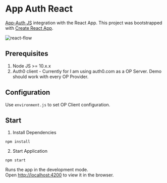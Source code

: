 # App Auth React

[App-Auth JS](https://github.com/openid/AppAuth-JS) integration with the React App.
This project was bootstrapped with [Create React App](https://github.com/facebook/create-react-app).

![react-flow](./public/react-flow.gif)

## Prerequisites

1. Node JS >= 10.x.x
3. Auth0 client - Currently for I am using auth0.com as a OP Server. Demo should work with every OP Provider. 

## Configuration

Use `environment.js` to set OP Client configuration.

## Start

1. Install Dependencies

```
npm install
```

2. Start Application

```
npm start
```

Runs the app in the development mode.<br />
Open [http://localhost:4200](http://localhost:4200) to view it in the browser.
